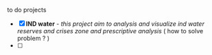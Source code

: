 to do projects
- [X] **IND water** - *this project aim to analysis and visualize ind water reserves and crises zone and prescriptive analysis* ( how to solve problem ? )
- [ ]